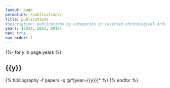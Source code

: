 ```yaml
---
layout: page
permalink: /publications/
title: publications
#description: publications by categories in reversed chronological order. generated by jekyll-scholar.
years: [2023, 2022, 2015]
nav: true
nav_order: 1
---
```

<!-- _pages/publications.md -->
<div class="publications">

{%- for y in page.years %}
  <h2 class="year">{{y}}</h2>
  {% bibliography -f papers -q @*[year={{y}}]* %}
{% endfor %}

</div>
